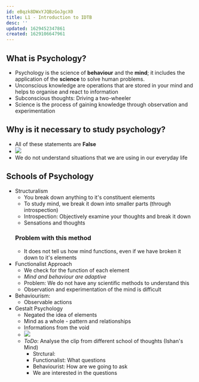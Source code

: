 ```yaml
---
id: eBqzk8DWxYJQBzGoJgcX0
title: L1 - Introduction to IDTB
desc: ''
updated: 1629452347861
created: 1629106647961
---
```


## What is Psychology? 
* Psychology is the science of **behaviour** and the **mind**; it includes the application of the **science** to solve human problems.
* Unconscious knowledge are operations that are stored in your mind and helps to organise and react to information
* Subconscious thoughts: Driving a two-wheeler
* Science is the process of gaining knowledge through observation and experimentation 
## Why is it necessary to study psychology? 
* All of these statements are **False**
* ![](/assets/images/2021-08-16-18-50-01.png)
* We do not understand situations that we are using in our everyday life
## Schools of Psychology 
* Structuralism 
  * You break down anything to it's constituent elements 
  * To study mind, we break it down into smaller parts (through introspection)
  * Introspection: Objectively examine your thoughts and break it down 
  * Sensations and thoughts
  ### Problem with this method
  * It does not tell us how mind functions, even if we have broken it down to it's elements
* Functionalist Approach 
  * We check for the function of each element 
  * _Mind and behaviour are adaptive_
  * Problem: We do not have any scientific methods to understand this 
  * Observation and experimentation of the mind is difficult 
* Behaviourism: 
  * Observable actions 
* Gestalt Psychology 
  * Negated the idea of elements
  * Mind as a whole - pattern and relationships 
  * Informations from the void
  * ![](/assets/images/2021-08-20-15-02-41.png)
  * _ToDo_: Analyse the clip from different school of thoughts (Ishan's Mind)
    * Strctural: 
    * Functionalist: What questions
    * Behaviourist: How are we going to ask
    * We are interested in the questions
